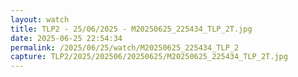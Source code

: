 ```yaml
---
layout: watch
title: TLP2 - 25/06/2025 - M20250625_225434_TLP_2T.jpg
date: 2025-06-25 22:54:34
permalink: /2025/06/25/watch/M20250625_225434_TLP_2
capture: TLP2/2025/202506/20250625/M20250625_225434_TLP_2T.jpg
---
```

